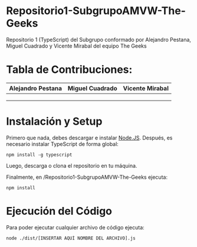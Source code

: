 # Repositorio1-SubgrupoAMVW-The-Geeks
Repositorio 1 (TypeScript) del Subgrupo conformado por Alejandro Pestana, Miguel Cuadrado y Vicente Mirabal del equipo The Geeks

# Tabla de Contribuciones:

| Alejandro Pestana | Miguel Cuadrado | Vicente Mirabal |
|-------------------|-----------------|-----------------|
|                   |                 |                 |
|                   |                 |                 |
|                   |                 |                 |

# Instalación y Setup

Primero que nada, debes descargar e instalar [Node.JS](https://nodejs.org/es/). Después, es necesario instalar TypeScript de forma global:

```
npm install -g typescript
```

Luego, descarga o clona el repositorio en tu máquina.

Finalmente, en /Repositorio1-SubgrupoAMVW-The-Geeks ejecuta:

```
npm install
```

# Ejecución del Código

Para poder ejecutar cualquier archivo de código ejecuta:

```
node ./dist/[INSERTAR AQUÍ NOMBRE DEL ARCHIVO].js
```
